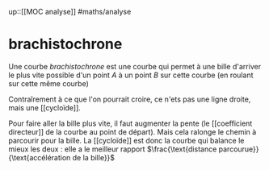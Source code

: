 up::[[MOC analyse]]
#maths/analyse 
# brachistochrone
Une courbe _brachistochrone_ est une courbe qui permet à une bille d'arriver le plus vite possible d'un point $A$ à un point $B$ sur cette courbe (en roulant sur cette même courbe)

Contraîrement à ce que l'on pourrait croire, ce n'ets pas une ligne droite, mais une [[cycloïde]].

Pour faire aller la bille plus vite, il faut augmenter la pente (le [[coefficient directeur]] de la courbe au point de départ). Mais cela ralonge le chemin à parcourir pour la bille.
La [[cycloïde]] est donc la courbe qui balance le mieux les deux : elle a le meilleur rapport $\frac{\text{distance parcourue}}{\text{accélération de la bille}}$


